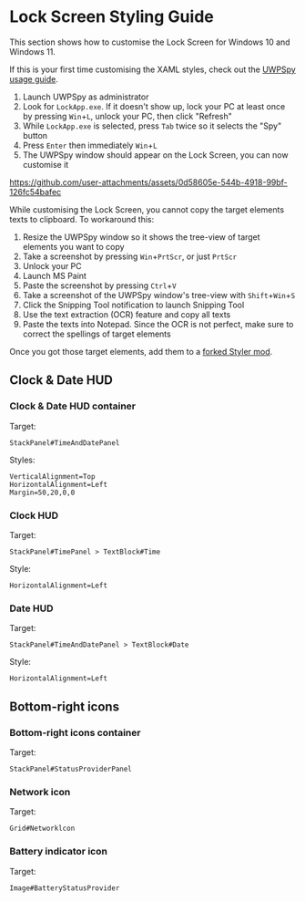 # Lock Screen Styling Guide
This section shows how to customise the Lock Screen for Windows 10 and Windows 11.

If this is your first time customising the XAML styles, check out the [UWPSpy usage guide](https://github.com/bbmaster123/FWFU/blob/main/uwpspy.md).

1. Launch UWPSpy as administrator
2. Look for `LockApp.exe`. If it doesn't show up, lock your PC at least once by pressing `Win`+`L`, unlock your PC, then click "Refresh"
3. While `LockApp.exe` is selected, press `Tab` twice so it selects the "Spy" button
4. Press `Enter` then immediately `Win`+`L`
5. The UWPSpy window should appear on the Lock Screen, you can now customise it

https://github.com/user-attachments/assets/0d58605e-544b-4918-99bf-126fc54bafec

While customising the Lock Screen, you cannot copy the target elements texts to clipboard. To workaround this:
1. Resize the UWPSpy window so it shows the tree-view of target elements you want to copy
2. Take a screenshot by pressing `Win`+`PrtScr`, or just `PrtScr`
3. Unlock your PC
4. Launch MS Paint
5. Paste the screenshot by pressing `Ctrl`+`V`
6. Take a screenshot of the UWPSpy window's tree-view with `Shift`+`Win`+`S`
7. Click the Snipping Tool notification to launch Snipping Tool
8. Use the text extraction (OCR) feature and copy all texts
9. Paste the texts into Notepad. Since the OCR is not perfect, make sure to correct the spellings of target elements

Once you got those target elements, add them to a [forked Styler mod](https://github.com/AromaKitsune/Windows-XAML-Styles/blob/main/guides/Forking-Styler-Mod-for-Other-UWP-Apps.md).

## Clock & Date HUD

### Clock & Date HUD container

Target:
```
StackPanel#TimeAndDatePanel
```

Styles:
```
VerticalAlignment=Top
HorizontalAlignment=Left
Margin=50,20,0,0
```

### Clock HUD

Target:
```
StackPanel#TimePanel > TextBlock#Time
```

Style:
```
HorizontalAlignment=Left
```

### Date HUD

Target:
```
StackPanel#TimeAndDatePanel > TextBlock#Date
```

Style:
```
HorizontalAlignment=Left
```

## Bottom-right icons

### Bottom-right icons container

Target:
```
StackPanel#StatusProviderPanel
```

### Network icon

Target:
```
Grid#Networklcon
```

### Battery indicator icon

Target:
```
Image#BatteryStatusProvider
```
